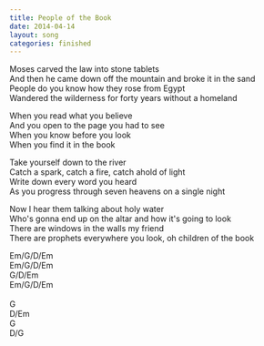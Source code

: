 ```yaml
---
title: People of the Book
date: 2014-04-14
layout: song
categories: finished
---
```

Moses carved the law into stone tablets  
And then he came down off the mountain and broke it in the sand  
People do you know how they rose from Egypt  
Wandered the wilderness for forty years without a homeland

<div class="chorus">
  When you read what you believe<br/>
  And you open to the page you had to see<br/>
  When you know before you look<br/>
  When you find it in the book
</div>

Take yourself down to the river  
Catch a spark, catch a fire, catch ahold of light  
Write down every word you heard  
As you progress through seven heavens on a single night

Now I hear them talking about holy water  
Who's gonna end up on the altar and how it's going to look  
There are windows in the walls my friend  
There are prophets everywhere you look, oh children of the book

<div class="chords">
  Em/G/D/Em<br/>
  Em/G/D/Em<br/>
  G/D/Em<br/>
  Em/G/D/Em<br/>
  <br/>
  G<br/>
  D/Em<br/>
  G<br/>
  D/G
</div>
